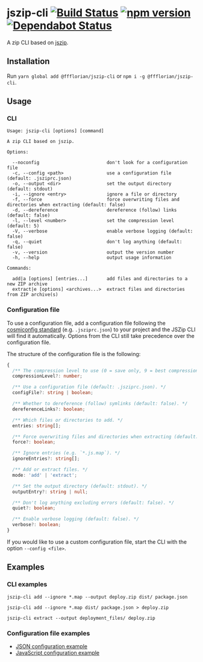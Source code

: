 # jszip-cli [![Build Status](https://action-badges.now.sh/ffflorian/jszip-cli)](https://github.com/ffflorian/jszip-cli/actions/) [![npm version](https://img.shields.io/npm/v/@ffflorian/jszip-cli.svg?style=flat)](https://www.npmjs.com/package/@ffflorian/jszip-cli) [![Dependabot Status](https://api.dependabot.com/badges/status?host=github&repo=ffflorian/jszip-cli)](https://dependabot.com)

A zip CLI based on [jszip](https://www.npmjs.com/package/jszip).

## Installation

Run `yarn global add @ffflorian/jszip-cli` or `npm i -g @ffflorian/jszip-cli`.

## Usage

### CLI

```
Usage: jszip-cli [options] [command]

A zip CLI based on jszip.

Options:

  --noconfig                         don't look for a configuration file
  -c, --config <path>                use a configuration file (default: .jsziprc.json)
  -o, --output <dir>                 set the output directory (default: stdout)
  -i, --ignore <entry>               ignore a file or directory
  -f, --force                        force overwriting files and directories when extracting (default: false)
  -d, --dereference                  dereference (follow) links (default: false)
  -l, --level <number>               set the compression level (default: 5)
  -V, --verbose                      enable verbose logging (default: false)
  -q, --quiet                        don't log anything (default: false)
  -v, --version                      output the version number
  -h, --help                         output usage information

Commands:

  add|a [options] [entries...]       add files and directories to a new ZIP archive
  extract|e [options] <archives...>  extract files and directories from ZIP archive(s)
```

### Configuration file

To use a configuration file, add a configuration file following the [cosmiconfig standard](https://github.com/davidtheclark/cosmiconfig#cosmiconfig) (e.g. `.jsziprc.json`) to your project and the JSZip CLI will find it automatically. Options from the CLI still take precedence over the configuration file.

The structure of the configuration file is the following:

```ts
{
  /** The compression level to use (0 = save only, 9 = best compression) (default: 5). */
  compressionLevel?: number;

  /** Use a configuration file (default: .jsziprc.json). */
  configFile?: string | boolean;

  /** Whether to dereference (follow) symlinks (default: false). */
  dereferenceLinks?: boolean;

  /** Which files or directories to add. */
  entries: string[];

  /** Force overwriting files and directories when extracting (default: false). */
  force?: boolean;

  /** Ignore entries (e.g. `*.js.map`). */
  ignoreEntries?: string[];

  /** Add or extract files. */
  mode: 'add' | 'extract';

  /** Set the output directory (default: stdout). */
  outputEntry?: string | null;

  /** Don't log anything excluding errors (default: false). */
  quiet?: boolean;

  /** Enable verbose logging (default: false). */
  verbose?: boolean;
}
```

If you would like to use a custom configuration file, start the CLI with the option `--config <file>`.

## Examples

### CLI examples

```
jszip-cli add --ignore *.map --output deploy.zip dist/ package.json

jszip-cli add --ignore *.map dist/ package.json > deploy.zip

jszip-cli extract --output deployment_files/ deploy.zip
```

### Configuration file examples

- [JSON configuration example](./config-examples/.jsziprc.example.json)
- [JavaScript configuration example](./config-examples/.jsziprc.example.js)
